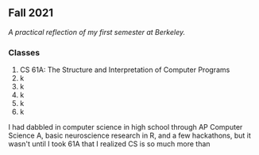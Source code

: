## Fall 2021

*A practical reflection of my first semester at Berkeley.*

### Classes
1. CS 61A: The Structure and Interpretation of Computer Programs
2. k 
3. k
4. k
5. k
6. k
   
I had dabbled in computer science in high school through AP Computer Science A, basic neuroscience research in R, and a few hackathons, but it wasn't until I took 61A that I realized CS is so much more than